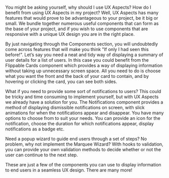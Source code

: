 You might be asking yourself, why should I use UX Aspects? How do I benefit from using UX Aspects in my project?
Well, UX Aspects has many features that would prove to be advantageous to your project, be it big or small.
We bundle together numerous useful components that can form as the base of your project, and if you wish to use components that are responsive with a unique UX design you are in the right place.

By just navigating through the Components section, you will undoubtedly come across features that will make you think "If only I had seen this before!".
Let’s say you need a neat and tidy way of displaying a summary of user details for a list of users. In this case you could benefit from the Flippable Cards component which provides a way of displaying information without taking up unnecessary screen space. All you need to do is choose what you want the front and the back of your card to contain, and by hovering or clicking the card, you can see both sides.

What if you need to provide some sort of notifications to users? This could be tricky and time consuming to implement yourself, but with UX Aspects we already have a solution for you. The Notifications component provides a method of displaying dismissible notifications on screen, with slick animations for when the notifications appear and disappear. You have many options to choose from to suit your needs. You can provide an icon for the notification, choose the duration for which notifications appear, display notifications as a badge etc.  

Need a popup wizard to guide end users through a set of steps? No problem, why not implement the Marquee Wizard? With hooks to validation, you can provide your own validation methods to decide whether or not the user can continue to the next step. 

These are just a few of the components you can use to display information to end users in a seamless UX design. There are many more!


